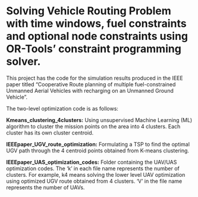 # Solving Vehicle Routing Problem with time windows, fuel constraints and optional node constraints using OR-Tools’ constraint programming solver.

This project has the code for the simulation results produced in the IEEE paper titled “Cooperative Route planning of multiple fuel-constrained Unmanned Aerial Vehicles with recharging on an Unmanned Ground Vehicle”.

The two-level optimization code is as follows:

**Kmeans_clustering_4clusters:**  Using unsupervised Machine Learning (ML) algorithm to cluster the mission points on the area into 4 clusters. Each cluster has its own cluster centroid.

**IEEEpaper_UGV_route_optimization:**  Formulating a TSP to find the optimal UGV path through the 4 centroid points obtained from K-means clustering.

**IEEEpaper_UAS_optimization_codes:**  Folder containing the UAV/UAS optimization codes. The ‘k’ in each file name represents the number of clusters. For example, k4 means solving the lower level UAV optimization using optimized UGV route obtained from 4 clusters. ‘V’ in the file name represents the number of UAVs.
